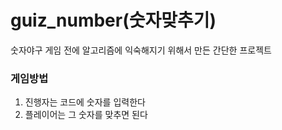 # guiz_number(숫자맞추기)

숫자야구 게임 전에 알고리즘에 익숙해지기 위해서 만든 간단한 프로젝트

### 게임방법
1. 진행자는 코드에 숫자를 입력한다
2. 플레이어는 그 숫자를 맞추면 된다

